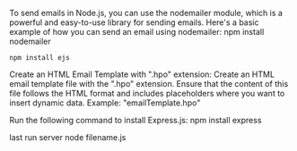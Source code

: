 
To send emails in Node.js, you can use the nodemailer module, which is a powerful and easy-to-use library for sending emails. Here's a basic example of how you can send an email using nodemailer:
    npm install nodemailer

    npm install ejs

Create an HTML Email Template with ".hpo" extension: Create an HTML email template file with the ".hpo" extension. Ensure that the content of this file follows the HTML format and includes placeholders where you want to insert dynamic data.
    Example: "emailTemplate.hpo"
    
Run the following command to install Express.js:
    npm install express

last run server
  node filename.js
